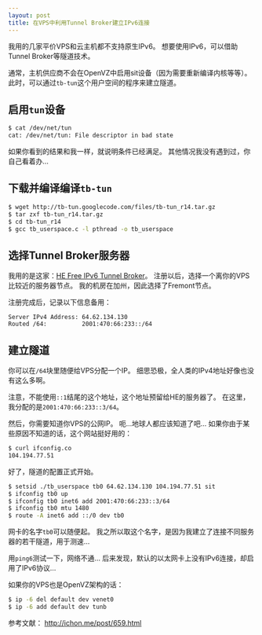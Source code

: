 ```yaml
---
layout: post
title: 在VPS中利用Tunnel Broker建立IPv6连接
---
```

我用的几家平价VPS和云主机都不支持原生IPv6。
想要使用IPv6，可以借助Tunnel Broker等隧道技术。

通常，主机供应商不会在OpenVZ中启用sit设备（因为需要重新编译内核等等）。
此时，可以通过`tb-tun`这个用户空间的程序来建立隧道。

## 启用`tun`设备

```bash
$ cat /dev/net/tun
cat: /dev/net/tun: File descriptor in bad state
```

如果你看到的结果和我一样，就说明条件已经满足。
其他情况我没有遇到过，你自己看着办…

## 下载并编译编译`tb-tun`

```bash
$ wget http://tb-tun.googlecode.com/files/tb-tun_r14.tar.gz
$ tar zxf tb-tun_r14.tar.gz
$ cd tb-tun_r14
$ gcc tb_userspace.c -l pthread -o tb_userspace
```

## 选择Tunnel Broker服务器

我用的是这家：[HE Free IPv6 Tunnel Broker](https://tunnelbroker.net)。
注册以后，选择一个离你的VPS比较近的服务器节点。
我的机房在加州，因此选择了Fremont节点。

注册完成后，记录以下信息备用：

```
Server IPv4 Address: 64.62.134.130
Routed /64:          2001:470:66:233::/64
```

## 建立隧道

你可以在`/64`块里随便给VPS分配一个IP。
细思恐极，全人类的IPv4地址好像也没有这么多啊。

注意，不能使用`::1`结尾的这个地址，这个地址预留给HE的服务器了。
在这里，我分配的是`2001:470:66:233::3/64`。

然后，你需要知道你VPS的公网IP。
呃…地球人都应该知道了吧…
如果你由于某些原因不知道的话，这个网站挺好用的：

```bash
$ curl ifconfig.co
104.194.77.51
```

好了，隧道的配置正式开始。

```bash
$ setsid ./tb_userspace tb0 64.62.134.130 104.194.77.51 sit
$ ifconfig tb0 up
$ ifconfig tb0 inet6 add 2001:470:66:233::3/64
$ ifconfig tb0 mtu 1480
$ route -A inet6 add ::/0 dev tb0
```

网卡的名字`tb0`可以随便起。
我之所以取这个名字，是因为我建立了连接不同服务器的若干隧道，用于测速…

用`ping6`测试一下，网络不通…
后来发现，默认的以太网卡上没有IPv6连接，却启用了IPv6协议…

如果你的VPS也是OpenVZ架构的话：

```bash
$ ip -6 del default dev venet0
$ ip -6 add default dev tunb
```

参考文献：
http://ichon.me/post/659.html
